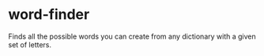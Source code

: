 # word-finder
Finds all the possible words you can create from any dictionary with a given set of letters.
